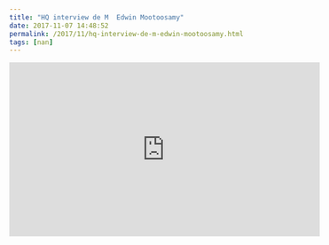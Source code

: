 ```yaml
---
title: "HQ interview de M  Edwin Mootoosamy"
date: 2017-11-07 14:48:52
permalink: /2017/11/hq-interview-de-m-edwin-mootoosamy.html
tags: [nan]
---
```


<iframe width="560" height="315" src="https://www.youtube.com/embed/XJGbTbSqFeg" frameborder="0" allowfullscreen></iframe>

